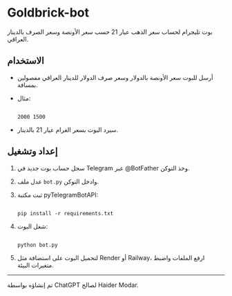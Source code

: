 
# Goldbrick-bot

بوت تليجرام لحساب سعر الذهب عيار 21 حسب سعر الأونصة وسعر الصرف بالدينار العراقي.

## الاستخدام

- أرسل للبوت سعر الأونصة بالدولار وسعر صرف الدولار للدينار العراقي مفصولين بمسافة.

- مثال:

  ```

  2000 1500

  ```

- سيرد البوت بسعر الغرام عيار 21 بالدينار.

## إعداد وتشغيل

1. سجل حساب بوت جديد في Telegram عبر @BotFather وخذ التوكن.

2. عدل ملف `bot.py` وادخل التوكن.

3. ثبت مكتبة pyTelegramBotAPI:

   ```

   pip install -r requirements.txt

   ```

4. شغل البوت:

   ```

   python bot.py

   ```

5. لتحميل البوت على استضافة مثل Render أو Railway، ارفع الملفات واضبط متغيرات البيئة.


---
تم إنشاؤه بواسطة ChatGPT لصالح Haider Modar.
